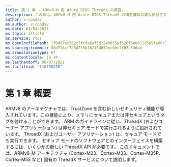 ```yaml
---
title: 第 1 章 - ARMv8-M 用 Azure RTOS ThreadX の概要。
description: この章は、ARMv8-M 用 Azure RTOS ThreadX の補足資料の導入部分です。
author: v-condav
ms.author: v-condav
ms.date: 03/04/2021
ms.topic: article
ms.service: rtos
ms.openlocfilehash: 1f0d87ec562c7fcfa6af5d2240655ef526f6e0611d509fe60c745436371413d7
ms.sourcegitcommit: 93d716cf7e3d735b18246d659ec9ec7f82c336de
ms.translationtype: HT
ms.contentlocale: ja-JP
ms.lasthandoff: 08/07/2021
ms.locfileid: "116798250"
---
```

# <a name="chapter-1--overview"></a>第 1 章  概要

ARMv8 のアーキテクチャでは、TrustZone を含む新しいセキュリティ機能が導入されています。この機能により、メモリにセキュアまたは非セキュアというタグを付けることができます。 ARM のガイドラインに従い、ThreadX (およびユーザー アプリケーション) は非セキュア モードで実行されるように設計されています。 ThreadX (およびユーザー アプリケーション) は、セキュア モードでも実行できます。 セキュア モードのソフトウェアとのインターフェイスを構築するには、いくつかの新しい ThreadX API が必要です。 このドキュメントでは、ARMv8-M アーキテクチャ (Cortex-M23、Cortex-M33、Cortex-M35P、Cortex-M55 など) 固有の ThreadX サービスについて説明します。
